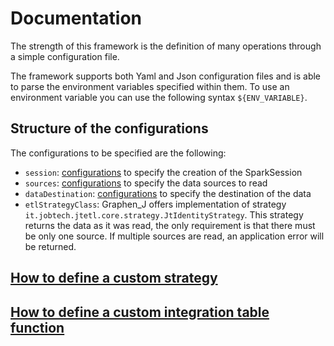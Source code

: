 # Documentation #

The strength of this framework is the definition of many operations through a simple configuration file.

The framework supports both Yaml and Json configuration files and is able to parse the environment variables specified
within them.
To use an environment variable you can use the following syntax `${ENV_VARIABLE}`.

## Structure of the configurations

The configurations to be specified are the following:

- `session`: [configurations](spark_session_configuration.md) to specify the creation of the SparkSession
- `sources`: [configurations](source_configurations.md) to specify the data sources to read
- `dataDestination`: [configurations](destination_configuration.md) to specify the destination of the data
- `etlStrategyClass`: Graphen_J offers implementation of strategy `it.jobtech.jtetl.core.strategy.JtIdentityStrategy`. This
  strategy returns the data as it was read, the only requirement is that there must be only one source. If multiple
  sources are read, an application error will be returned.

## [How to define a custom strategy](how_to_define_an_etl_strategy.md) 
## [How to define a custom integration table function](how_to_define_a_custom_integration_table_function.md) 